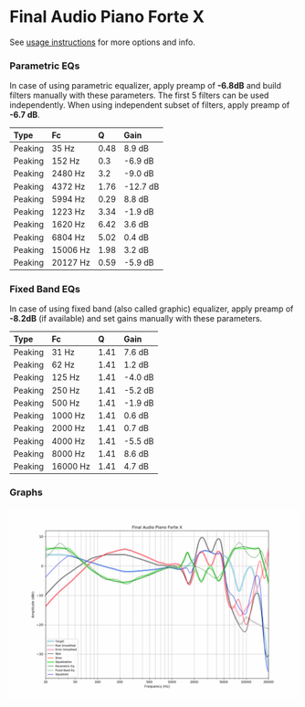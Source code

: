 # Final Audio Piano Forte X
See [usage instructions](https://github.com/jaakkopasanen/AutoEq#usage) for more options and info.

### Parametric EQs
In case of using parametric equalizer, apply preamp of **-6.8dB** and build filters manually
with these parameters. The first 5 filters can be used independently.
When using independent subset of filters, apply preamp of **-6.7 dB**.

| Type    | Fc       |    Q | Gain     |
|:--------|:---------|:-----|:---------|
| Peaking | 35 Hz    | 0.48 | 8.9 dB   |
| Peaking | 152 Hz   | 0.3  | -6.9 dB  |
| Peaking | 2480 Hz  | 3.2  | -9.0 dB  |
| Peaking | 4372 Hz  | 1.76 | -12.7 dB |
| Peaking | 5994 Hz  | 0.29 | 8.8 dB   |
| Peaking | 1223 Hz  | 3.34 | -1.9 dB  |
| Peaking | 1620 Hz  | 6.42 | 3.6 dB   |
| Peaking | 6804 Hz  | 5.02 | 0.4 dB   |
| Peaking | 15006 Hz | 1.98 | 3.2 dB   |
| Peaking | 20127 Hz | 0.59 | -5.9 dB  |

### Fixed Band EQs
In case of using fixed band (also called graphic) equalizer, apply preamp of **-8.2dB**
(if available) and set gains manually with these parameters.

| Type    | Fc       |    Q | Gain    |
|:--------|:---------|:-----|:--------|
| Peaking | 31 Hz    | 1.41 | 7.6 dB  |
| Peaking | 62 Hz    | 1.41 | 1.2 dB  |
| Peaking | 125 Hz   | 1.41 | -4.0 dB |
| Peaking | 250 Hz   | 1.41 | -5.2 dB |
| Peaking | 500 Hz   | 1.41 | -1.9 dB |
| Peaking | 1000 Hz  | 1.41 | 0.6 dB  |
| Peaking | 2000 Hz  | 1.41 | 0.7 dB  |
| Peaking | 4000 Hz  | 1.41 | -5.5 dB |
| Peaking | 8000 Hz  | 1.41 | 8.6 dB  |
| Peaking | 16000 Hz | 1.41 | 4.7 dB  |

### Graphs
![](./Final%20Audio%20Piano%20Forte%20X.png)
